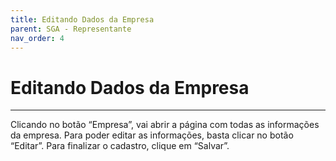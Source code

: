 ```yaml
---
title: Editando Dados da Empresa
parent: SGA - Representante
nav_order: 4
---
```


# Editando Dados da Empresa
---

Clicando no botão “Empresa”, vai abrir a página com todas as informações da empresa. Para poder editar as informações, basta clicar no botão “Editar”. Para finalizar o cadastro, clique em “Salvar”.
